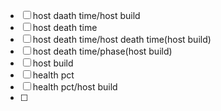 - [ ] host daath time/host build
- [ ] host death time
- [ ] host death time/host death time(host build)
- [ ] host death time/phase(host build)
- [ ] host build
- [ ] health pct
- [ ] health pct/host build
- [ ] 